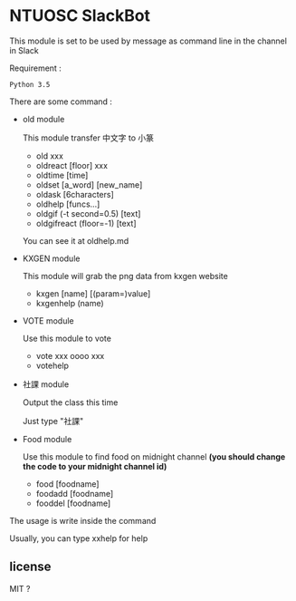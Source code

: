 # NTUOSC SlackBot


This module is set to be used by message as command line in the channel in Slack

Requirement :

	Python 3.5


There are some command :

* old module

	This module transfer 中文字 to 小篆
	* old xxx
	* oldreact [floor] xxx
	* oldtime [time] 
	* oldset [a_word] [new_name]
	* oldask [6characters]
	* oldhelp [funcs...]
	* oldgif (-t second=0.5) [text]
	* oldgifreact (floor=-1) [text]
	
    You can see it at oldhelp.md
 
 * KXGEN module
 
 	This module will grab the png data from kxgen website
 	* kxgen [name] [(param=)value]
 	* kxgenhelp (name)
 
 * VOTE module

 	Use this module to vote
    * vote xxx oooo xxx
    * votehelp

 * 社課 module

	 Output the class this time

	 Just type "社課"

 * Food module
 	
	Use this module to find food on midnight channel
	**(you should change the code to your midnight channel id)**

    * food [foodname]
    * foodadd [foodname] 
    * fooddel [foodname] 

The usage is write inside the command

Usually, you can type xxhelp for help


## license
MIT ?
